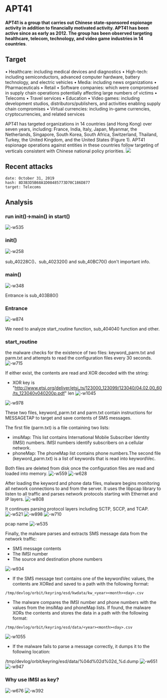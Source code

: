 # APT41 
**APT41 is a group that carries out Chinese state-sponsored espionage activity in addition to financially motivated activity. APT41 has been active since as early as 2012. The group has been observed targeting healthcare, telecom, technology, and video game industries in 14 countries**.

## Target
• Healthcare: including medical devices and diagnostics
• High-tech: including semiconductors, advanced computer hardware, battery technology, and electric vehicles
• Media: including news organizations
• Pharmaceuticals
• Retail
• Software companies: which were compromised in supply chain operations potentially affecting large numbers of victims
• Telecoms
• Travel services
• Education 
• Video games: including development studios, distributors/publishers, and activities enabling supply chain compromises
• Virtual currencies: including in-game currencies, cryptocurrencies, and related services

APT41 has targeted organizations in 14 countries (and Hong Kong) over seven years, including: France, India, Italy, Japan, Myanmar, the Netherlands, Singapore, South Korea, South Africa, Switzerland, Thailand, Turkey, the United Kingdom, and the United States (Figure 1). APT41 espionage operations against entities in these countries follow targeting of verticals consistent with Chinese national policy priorities.
![](media/15729585048931/15729594110142.jpg)

## Recent attacks

```
date: October 31, 2019
hash: 8D3B3D5B68A1D08485773D70C186D877
target: Telecoms
```
## Analysis
### run init()->main() in start()
![-w535](media/15729585048931/15729597734747.jpg)

### init()
![-w258](media/15729585048931/15729600412799.jpg)

sub_40228C()、sub_402320() and sub_40BC70() don't important info.

### main()
![-w348](media/15729585048931/15729605814724.jpg)
 
Entrance is sub_403B80()

### Entrance
![-w874](media/15729585048931/15729609214909.jpg)

We need to analyze start_routine function, sub_404040 function and other.

### start_routine
the malware checks for the existence of two files: keyword_parm.txt and parm.txt and attempts to read the configuration files every 30 seconds.  
![-w715](media/15729585048931/15729620282901.jpg)

If either exist, the contents are read and XOR decoded with the string:
- XOR key is "http://www.etsi.org/deliver/etsi_ts/123000_123099/123040/04.02.00_60/ts_123040v040200p.pdf" len
![-w1045](media/15729585048931/15729620954492.jpg)

![-w978](media/15729585048931/15729618558595.jpg)


These two files, keyword_parm.txt and parm.txt contain instructions for MESSAGETAP to target and save contents of SMS messages.

The first file (parm.txt) is a file containing two lists:
- imsiMap: This list contains International Mobile Subscriber Identity (IMSI) numbers. IMSI numbers identify subscribers on a cellular network.
- phoneMap: The phoneMap list contains phone numbers.The second file (keyword_parm.txt) is a list of keywords that is read into keywordVec.

Both files are deleted from disk once the configuration files are read and loaded into memory. 
![-w559](media/15729585048931/15729622384738.jpg)
![-w628](media/15729585048931/15729622594647.jpg)

After loading the keyword and phone data files, malware begins monitoring all network connections to and from the server. It uses the libpcap library to listen to all traffic and parses network protocols starting with Ethernet and IP layers. 
![-w808](media/15729585048931/15729636187351.jpg)

It continues parsing protocol layers including SCTP, SCCP, and TCAP. 
![-w521](media/15729585048931/15729645634701.jpg)
![-w898](media/15729585048931/15729645832324.jpg)
![-w710](media/15729585048931/15729646140289.jpg)

pcap name
![-w535](media/15729585048931/15729646738863.jpg)

Finally, the malware parses and extracts SMS message data from the network traffic:

- SMS message contents
- The IMSI number
- The source and destination phone numbers

![-w934](media/15729585048931/15729647371122.jpg)

- If the SMS message text contains one of the keywordVec values, the contents are XORed and saved to a path with the following format:

```
/tmp/devlog/orbit/keyring/esd/kwdata/kw_<year><month><day>.csv
```
- The malware compares the IMSI number and phone numbers with the values from the imsiMap and phoneMap lists. If found, the malware XORs the contents and stores the data in a path with the following format:

```
/tmp/devlog/orbit/keyring/esd/data/<year><month><day>.csv
```

![-w1055](media/15729585048931/15729654420992.jpg)

- If the malware fails to parse a message correctly, it dumps it to the following location:

/tmp/devlog/orbit/keyring/esd/data/%04d%02d%02d_%d.dump
![-w651](media/15729585048931/15729656301522.jpg)
![-w947](media/15729585048931/15729656570104.jpg)

### Why use IMSI as key?
![-w676](media/15729585048931/15729665179448.jpg)
![-w392](media/15729585048931/15729666535129.jpg)




